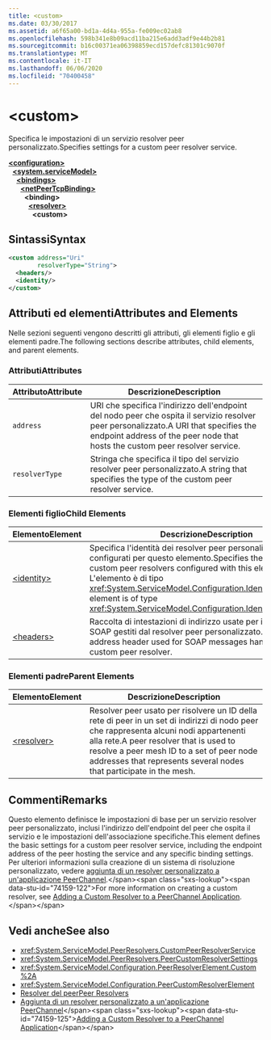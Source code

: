 ```yaml
---
title: <custom>
ms.date: 03/30/2017
ms.assetid: a6f65a00-bd1a-4d4a-955a-fe009ec02ab8
ms.openlocfilehash: 598b341e8b09acd11ba215e6add3adf9e44b2b81
ms.sourcegitcommit: b16c00371ea06398859ecd157defc81301c9070f
ms.translationtype: MT
ms.contentlocale: it-IT
ms.lasthandoff: 06/06/2020
ms.locfileid: "70400458"
---
```

# \<custom>
<span data-ttu-id="74159-101">Specifica le impostazioni di un servizio resolver peer personalizzato.</span><span class="sxs-lookup"><span data-stu-id="74159-101">Specifies settings for a custom peer resolver service.</span></span>  
  
[**\<configuration>**](../configuration-element.md)\
&nbsp;&nbsp;[**\<system.serviceModel>**](system-servicemodel.md)\
&nbsp;&nbsp;&nbsp;&nbsp;[**\<bindings>**](bindings.md)\
&nbsp;&nbsp;&nbsp;&nbsp;&nbsp;&nbsp;[**\<netPeerTcpBinding>**](netpeertcpbinding.md)\
&nbsp;&nbsp;&nbsp;&nbsp;&nbsp;&nbsp;&nbsp;&nbsp;**\<binding>**\
&nbsp;&nbsp;&nbsp;&nbsp;&nbsp;&nbsp;&nbsp;&nbsp;&nbsp;&nbsp;[**\<resolver>**](resolver.md)\
&nbsp;&nbsp;&nbsp;&nbsp;&nbsp;&nbsp;&nbsp;&nbsp;&nbsp;&nbsp;&nbsp;&nbsp;**\<custom>**  
  
## <a name="syntax"></a><span data-ttu-id="74159-102">Sintassi</span><span class="sxs-lookup"><span data-stu-id="74159-102">Syntax</span></span>  
  
```xml  
<custom address="Uri"
        resolverType="String">
  <headers/>
  <identity/>
</custom>
```  
  
## <a name="attributes-and-elements"></a><span data-ttu-id="74159-103">Attributi ed elementi</span><span class="sxs-lookup"><span data-stu-id="74159-103">Attributes and Elements</span></span>  
 <span data-ttu-id="74159-104">Nelle sezioni seguenti vengono descritti gli attributi, gli elementi figlio e gli elementi padre.</span><span class="sxs-lookup"><span data-stu-id="74159-104">The following sections describe attributes, child elements, and parent elements.</span></span>  
  
### <a name="attributes"></a><span data-ttu-id="74159-105">Attributi</span><span class="sxs-lookup"><span data-stu-id="74159-105">Attributes</span></span>  
  
|<span data-ttu-id="74159-106">Attributo</span><span class="sxs-lookup"><span data-stu-id="74159-106">Attribute</span></span>|<span data-ttu-id="74159-107">Descrizione</span><span class="sxs-lookup"><span data-stu-id="74159-107">Description</span></span>|  
|---------------|-----------------|  
|`address`|<span data-ttu-id="74159-108">URI che specifica l'indirizzo dell'endpoint del nodo peer che ospita il servizio resolver peer personalizzato.</span><span class="sxs-lookup"><span data-stu-id="74159-108">A URI that specifies the endpoint address of the peer node that hosts the custom peer resolver service.</span></span>|  
|`resolverType`|<span data-ttu-id="74159-109">Stringa che specifica il tipo del servizio resolver peer personalizzato.</span><span class="sxs-lookup"><span data-stu-id="74159-109">A string that specifies the type of the custom peer resolver service.</span></span>|  
  
### <a name="child-elements"></a><span data-ttu-id="74159-110">Elementi figlio</span><span class="sxs-lookup"><span data-stu-id="74159-110">Child Elements</span></span>  
  
|<span data-ttu-id="74159-111">Elemento</span><span class="sxs-lookup"><span data-stu-id="74159-111">Element</span></span>|<span data-ttu-id="74159-112">Descrizione</span><span class="sxs-lookup"><span data-stu-id="74159-112">Description</span></span>|  
|-------------|-----------------|  
|[\<identity>](identity.md)|<span data-ttu-id="74159-113">Specifica l'identità dei resolver peer personalizzati configurati per questo elemento.</span><span class="sxs-lookup"><span data-stu-id="74159-113">Specifies the identity for custom peer resolvers configured with this element.</span></span> <span data-ttu-id="74159-114">L'elemento è di tipo <xref:System.ServiceModel.Configuration.IdentityElement>.</span><span class="sxs-lookup"><span data-stu-id="74159-114">This element is of type <xref:System.ServiceModel.Configuration.IdentityElement>.</span></span>|  
|[\<headers>](headers-element.md)|<span data-ttu-id="74159-115">Raccolta di intestazioni di indirizzo usate per i messaggi SOAP gestiti dal resolver peer personalizzato.</span><span class="sxs-lookup"><span data-stu-id="74159-115">A collection of address header used for SOAP messages handled by the custom peer resolver.</span></span>|  
  
### <a name="parent-elements"></a><span data-ttu-id="74159-116">Elementi padre</span><span class="sxs-lookup"><span data-stu-id="74159-116">Parent Elements</span></span>  
  
|<span data-ttu-id="74159-117">Elemento</span><span class="sxs-lookup"><span data-stu-id="74159-117">Element</span></span>|<span data-ttu-id="74159-118">Descrizione</span><span class="sxs-lookup"><span data-stu-id="74159-118">Description</span></span>|  
|-------------|-----------------|  
|[\<resolver>](resolver.md)|<span data-ttu-id="74159-119">Resolver peer usato per risolvere un ID della rete di peer in un set di indirizzi di nodo peer che rappresenta alcuni nodi appartenenti alla rete.</span><span class="sxs-lookup"><span data-stu-id="74159-119">A peer resolver that is used to resolve a peer mesh ID to a set of peer node addresses that represents several nodes that participate in the mesh.</span></span>|  
  
## <a name="remarks"></a><span data-ttu-id="74159-120">Commenti</span><span class="sxs-lookup"><span data-stu-id="74159-120">Remarks</span></span>  
 <span data-ttu-id="74159-121">Questo elemento definisce le impostazioni di base per un servizio resolver peer personalizzato, inclusi l'indirizzo dell'endpoint del peer che ospita il servizio e le impostazioni dell'associazione specifiche.</span><span class="sxs-lookup"><span data-stu-id="74159-121">This element defines the basic settings for a custom peer resolver service, including the endpoint address of the peer hosting the service and any specific binding settings.</span></span> <span data-ttu-id="74159-122">Per ulteriori informazioni sulla creazione di un sistema di risoluzione personalizzato, vedere [aggiunta di un resolver personalizzato a un'applicazione PeerChannel](https://docs.microsoft.com/previous-versions/ms730105(v=vs.90)).</span><span class="sxs-lookup"><span data-stu-id="74159-122">For more information on creating a custom resolver, see [Adding a Custom Resolver to a PeerChannel Application](https://docs.microsoft.com/previous-versions/ms730105(v=vs.90)).</span></span>  
  
## <a name="see-also"></a><span data-ttu-id="74159-123">Vedi anche</span><span class="sxs-lookup"><span data-stu-id="74159-123">See also</span></span>

- <xref:System.ServiceModel.PeerResolvers.CustomPeerResolverService>
- <xref:System.ServiceModel.PeerResolvers.PeerCustomResolverSettings>
- <xref:System.ServiceModel.Configuration.PeerResolverElement.Custom%2A>
- <xref:System.ServiceModel.Configuration.PeerCustomResolverElement>
- [<span data-ttu-id="74159-124">Resolver del peer</span><span class="sxs-lookup"><span data-stu-id="74159-124">Peer Resolvers</span></span>](../../../wcf/feature-details/peer-resolvers.md)
- <span data-ttu-id="74159-125">[Aggiunta di un resolver personalizzato a un'applicazione PeerChannel](https://docs.microsoft.com/previous-versions/ms730105(v=vs.90))</span><span class="sxs-lookup"><span data-stu-id="74159-125">[Adding a Custom Resolver to a PeerChannel Application](https://docs.microsoft.com/previous-versions/ms730105(v=vs.90))</span></span>
